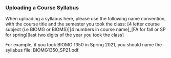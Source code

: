 ### Uploading a Course Syllabus

When uploading a syllabus here, please use the following name convention, with the course title and the semester you took the class:
[4 letter course subject (i.e BIOMG or BIOMS)][4 numbers in course name]_[FA for fall or SP for spring][last two digits of the year you took the class]

For example, if you took BIOMG 1350 in Spring 2021, you should name the syllabus file:
BIOMG1350_SP21.pdf